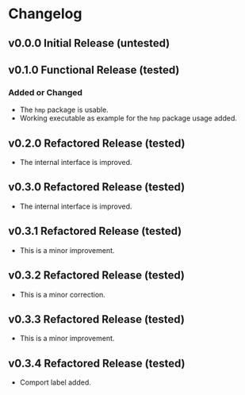 # Changelog

## v0.0.0 Initial Release (untested)

## v0.1.0 Functional Release (tested)

### Added or Changed

* The `hmp` package is usable.
* Working executable as example for the `hmp` package usage added.

## v0.2.0 Refactored Release (tested)

* The internal interface is improved.

## v0.3.0 Refactored Release (tested)

* The internal interface is improved.

## v0.3.1 Refactored Release (tested)

* This is a minor improvement.

## v0.3.2 Refactored Release (tested)

* This is a minor correction.

## v0.3.3 Refactored Release (tested)

* This is a minor improvement.
  
## v0.3.4 Refactored Release (tested)

* Comport label added.
